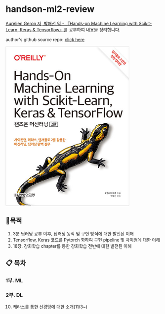 # handson-ml2-review
<a href="https://www.hanbit.co.kr/media/books/book_view.html?p_code=B7033438574">Aurelien Geron 저, 박해선 역 - 『Hands-on Machine Learning with Scikit-Learn, Keras & Tensorflow』</a>를 공부하여 내용을 정리합니다.

author's github source repo: <a href="https://github.com/ageron/handson-ml2">click here</a>

![bookcover](img/bookcover.jpg)





## :dart: ​목적

1. 3분 딥러닝 공부 이후, 딥러닝 동작 및 구현 방식에 대한 발전된 이해
2. Tensorflow, Keras 코드를 Pytorch 화하여 구현 pipeline 및 차이점에 대한 이해 
3. 18장. 강화학습 chapter를 통한 강화학습 전반에 대한 발전된 이해 



## :clipboard: 목차

### 1부. ML

### 2부. DL

10. 케라스를 통한 신경망에 대한 소개(11/3~)